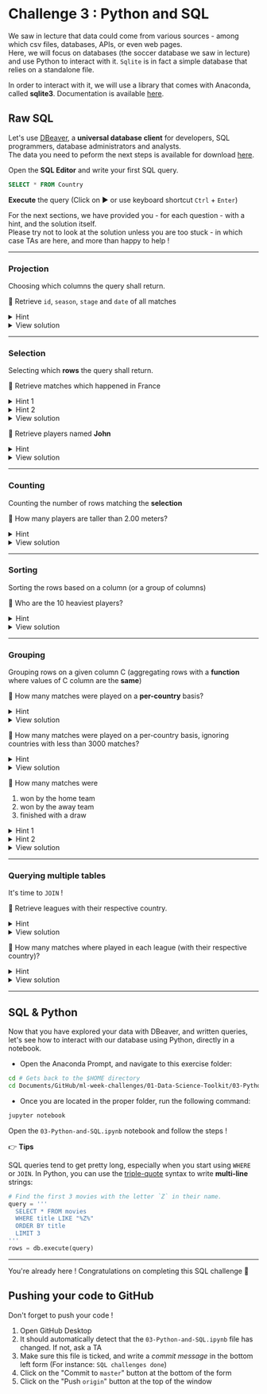 # Challenge 3 : Python and SQL

We saw in lecture that data could come from various sources - among which csv files, databases, APIs, or even web pages.  
Here, we will focus on databases (the soccer database we saw in lecture) and use Python to interact with it. `Sqlite` is in fact a simple database that relies on a standalone file.

In order to interact with it, we will use a library that comes with Anaconda, called **sqlite3**. Documentation is available [here](https://docs.python.org/2/library/sqlite3.html).

## Raw SQL
Let's use [DBeaver](https://dbeaver.io/), a **universal database client** for developers, SQL programmers, database administrators and analysts.  
The data you need to peform the next steps is available for download [here](https://www.kaggle.com/hugomathien/soccer/).


Open the **SQL Editor** and write your first SQL query.

```sql
SELECT * FROM Country
```

**Execute** the query (Click on ▶️ or use keyboard shortcut `Ctrl` + `Enter`)

For the next sections, we have provided you - for each question - with a hint, and the solution itself.  
Please try not to look at the solution unless you are too stuck - in which case TAs are here, and more than happy to help !

---

### Projection
Choosing which columns the query shall return.  


🤔 Retrieve `id`, `season`, `stage` and `date` of all matches

<details><summary markdown='span'>Hint
</summary>

Once you have downloaded the Sqlite database, have a look the the `Match` table.
</details>

<details><summary markdown='span'>View solution
</summary>

```sql
SELECT id, season, stage, date
FROM "Match"
```

</details>

---

### Selection
Selecting which **rows** the query shall return.  


🤔 Retrieve matches which happened in France  

<details><summary markdown='span'>Hint 1
</summary>

You need to look at the `Match` table for a specific country ...
</details>

<details><summary markdown='span'>Hint 2
</summary>

Maybe you can find France's `id` in the `Country` table and make use of it ?
</details>


<details><summary markdown='span'>View solution
</summary>

```sql
SELECT *
FROM "Match"
WHERE country_id = 4769
```

</details>


🤔 Retrieve players named **John**
<details><summary markdown='span'>Hint
</summary>
	Try to google "LIKE keyword SQL". It might help you!    
</details>


<details><summary markdown='span'>View solution
</summary>

```SQL
SELECT *
FROM "Player"
WHERE UPPER(player_name) LIKE 'JOHN %'
```

</details>

---

### Counting
Counting the number of rows matching the **selection**  


🤔 How many players are taller than 2.00 meters?

<details><summary markdown='span'>Hint
</summary>    
    Have a look at available SQL operators online: it will help you ! The >= operator for example ...
</details>


<details><summary markdown='span'>View solution
</summary>

```SQL
SELECT COUNT(id)
FROM Player
WHERE height >= 200
```

</details>

---

### Sorting

Sorting the rows based on a column (or a group of columns)  


🤔 Who are the 10 heaviest players?

<details><summary markdown='span'>Hint
</summary>
	Have a look at "ORDER BY statement SQL" online.    
</details>


<details><summary markdown='span'>View solution
</summary>

```SQL
SELECT *
FROM Player
ORDER BY weight DESC
LIMIT 10
```

</details>

---

### Grouping

Grouping rows on a given column C (aggregating rows with a **function** where values of C column are the **same**)  


🤔 How many matches were played on a **per-country** basis?

<details><summary markdown='span'>Hint
</summary>
    The GROUP BY statement is what you are looking for !
</details>


<details><summary markdown='span'>View solution
</summary>

```SQL
SELECT COUNT(id) as match_count, country_id
FROM "Match"
GROUP BY country_id
ORDER BY match_count DESC
```

</details>


🤔 How many matches were played on a per-country basis, ignoring countries with less than 3000 matches?
<details><summary markdown='span'>Hint
</summary>
    In SQL, you can use GROUP BY and ORDER BY in the same query...
</details>


<details><summary markdown='span'>View solution
</summary>

```sql
SELECT COUNT(id) as match_count, country_id
FROM "Match"
GROUP BY country_id
HAVING match_count >= 3000
ORDER BY match_count DESC
```

</details>


🤔 How many matches were
1. won by the home team
2. won by the away team
3. finished with a draw


<details><summary markdown='span'>Hint 1
</summary>
    You need only one query ...
</details>
<details><summary markdown='span'>Hint 2
</summary>
    Have a look at SQL CASE statements online.
</details>

<details><summary markdown='span'>View solution
</summary>

```sql
SELECT 
COUNT(id) AS outcome_count,
CASE 
	WHEN home_team_goal > away_team_goal THEN 'home_win'
	WHEN home_team_goal = away_team_goal THEN 'draw'
	ELSE 'away_win'
END AS outcome
FROM "Match"
GROUP BY outcome
ORDER BY outcome_count DESC
```

</details>

---

### Querying multiple tables

It's time to `JOIN` !  


🤔 Retrieve leagues with their respective country.

<details><summary markdown='span'>Hint
</summary>
	Look up "SQL joins" online to understand how it's done !
</details>


<details><summary markdown='span'>View solution
</summary>

```SQL
SELECT l.name, c.name
FROM League l
JOIN Country c ON l.country_id = c.id
```

</details>


🤔 How many matches where played in each league (with their respective country)?
<details><summary markdown='span'>Hint
</summary>
	You need to join 3 tables together for this one !
</details>

<details><summary markdown='span'>View solution
</summary>

```sql
SELECT
	l.id,
	l.name AS league_name,
	COUNT(m.id) AS match_count,
	c.name AS country_name
FROM "Match" m
JOIN League l ON m.league_id = l.id
JOIN Country c ON l.country_id = c.id
GROUP BY l.id
ORDER BY
	match_count DESC,
	country_name ASC
```

</details>

---

## SQL & Python

Now that you have explored your data with DBeaver, and written queries, let's see how to interact with our database using Python, directly in a notebook.


- Open the Anaconda Prompt, and navigate to this exercise folder:
```bash
cd # Gets back to the $HOME directory
cd Documents/GitHub/ml-week-challenges/01-Data-Science-Toolkit/03-Python-and-SQL
```

- Once you are located in the proper folder, run the following command:

```bash
jupyter notebook
```


Open the `03-Python-and-SQL.ipynb` notebook and follow the steps !


👉 **Tips**

SQL queries tend to get pretty long, especially when you start using `WHERE` or `JOIN`. In Python,
you can use the [triple-quote](https://docs.python.org/3.2/tutorial/introduction.html#strings) syntax to write **multi-line** strings:

```python
# Find the first 3 movies with the letter `Z` in their name.
query = '''
  SELECT * FROM movies
  WHERE title LIKE "%Z%"
  ORDER BY title
  LIMIT 3
'''
rows = db.execute(query)
```

---

You're already here ! Congratulations on completing this SQL challenge 👏 

## Pushing your code to GitHub
Don't forget to push your code !

1. Open GitHub Desktop
1. It should automatically detect that the `03-Python-and-SQL.ipynb` file has changed. If not, ask a TA
1. Make sure this file is ticked, and write a _commit message_ in the bottom left form (For instance: `SQL challenges done`)
1. Click on the "Commit to `master`" button at the bottom of the form
1. Click on the "Push `origin`" button at the top of the window